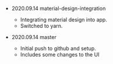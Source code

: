 
* 2020.09.14 material-design-integration
  - Integrating material design into app.
  - Switched to yarn.
  

* 2020.09.14 master
  - Initial push to github and setup. 
  - Includes some changes to the UI